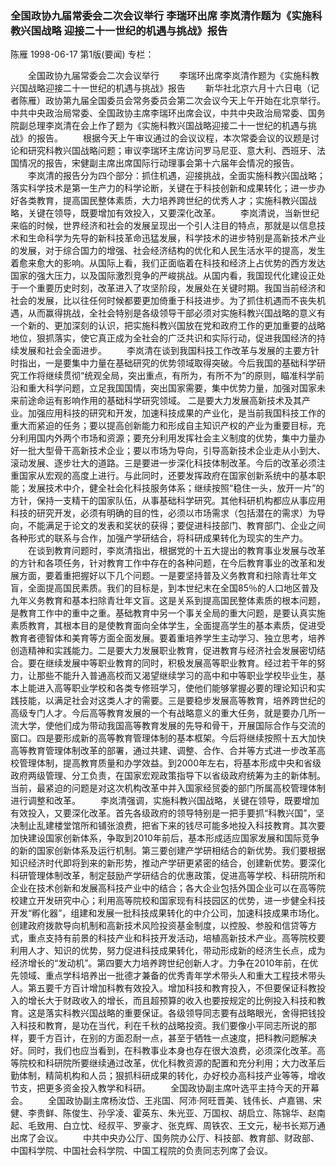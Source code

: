 ### 全国政协九届常委会二次会议举行  李瑞环出席  李岚清作题为《实施科教兴国战略  迎接二十一世纪的机遇与挑战》报告
陈雁
1998-06-17
第1版(要闻)
专栏：

　　全国政协九届常委会二次会议举行
　　李瑞环出席李岚清作题为《实施科教兴国战略迎接二十一世纪的机遇与挑战》报告
　　新华社北京六月十六日电（记者陈雁）政协第九届全国委员会常务委员会第二次会议今天上午开始在北京举行。中共中央政治局常委、全国政协主席李瑞环出席会议，中共中央政治局常委、国务院副总理李岚清在会上作了题为《实施科教兴国战略迎接二十一世纪的机遇与挑战》的报告。
　　根据今天上午审议通过的会议议程，本次常委会议的议题是讨论和研究科教兴国战略问题；审议李瑞环主席访问罗马尼亚、意大利、西班牙、法国情况的报告，宋健副主席出席国际行动理事会第十六届年会情况的报告。
　　李岚清的报告分为四个部分：抓住机遇，迎接挑战，全面实施科教兴国战略；落实科学技术是第一生产力的科学论断，关键在于科技创新和成果转化；进一步办好各类教育，提高国民整体素质，大力培养跨世纪的优秀人才；实施科教兴国战略，关键在领导，既要增加有效投入，又要深化改革。
　　李岚清说，当新世纪来临的时候，世界经济和社会的发展呈现出一个引人注目的特点，那就是以信息技术和生命科学为先导的新科技革命迅猛发展，科学技术的进步特别是高新技术产业的发展，对于综合国力的增强、社会经济结构的优化和人民生活水平的提高，发生着愈来愈大的影响。从国际上看，我们正面临着在科技和经济上占优势的西方发达国家的强大压力，以及国际激烈竞争的严峻挑战。从国内看，我国现代化建设正处于一个重要历史时刻，改革进入了攻坚阶段，发展处在关键时期。我国当前经济和社会的发展，比以往任何时候都要更加倚重于科技进步。为了抓住机遇而不丧失机遇，从而赢得挑战，全社会特别是各级领导干部必须对实施科教兴国战略的意义有一个新的、更加深刻的认识，把实施科教兴国放在党和政府工作的更加重要的战略地位，狠抓落实，使它真正成为全社会的广泛共识和实际行动，促进我国经济的持续发展和社会全面进步。
　　李岚清在谈到我国科技工作改革与发展的主要方针时指出，一是要集中力量在基础研究的优势领域取得突破。今后我国的基础科学研究工作将继续贯彻“统观全局，突出重点，有所为，有所不为”的原则，瞄准科学前沿和重大科学问题，立足我国国情，突出国家需要，集中优势力量，加强对国家未来前途命运有影响作用的基础科学研究领域。
    二是要大力发展高新技术及其产业。加强应用科技的研究和开发，加速科技成果的产业化，是当前我国科技工作的重大而紧迫的任务；要以提高创新能力和形成自主知识产权的产业为重要目标，充分利用国内外两个市场和资源；要充分利用发挥社会主义制度的优势，集中力量办好一批大型骨干高新技术企业；要以市场为导向，引导高新技术企业走从小到大、滚动发展、逐步壮大的道路。三是要进一步深化科技体制改革。今后的改革必须注重国家从宏观的高度上进行。与此同时，还要发挥政府在国家创新系统中的基本职能；发展技术中介，健全社会化科技服务体系；继续按照“稳住一头，放开一片”的方针，保持一支精干的国家队伍，从事基础科学研究。其他科研机构都应从事应用科技的研究开发，必须有明确的目的性，必须以市场需求（包括潜在的需求）为导向，不能满足于论文的发表和奖状的获得；要促进科技部门、教育部门、企业之间各种形式的联系与合作，加强产学研结合，将科研成果转化为现实的生产力。
　　在谈到教育问题时，李岚清指出，根据党的十五大提出的教育事业发展与改革的方针和各项任务，针对教育工作中存在的各种问题，在今后教育事业的改革和发展方面，要着重把握好以下几个问题。一是要坚持普及义务教育和扫除青壮年文盲，全面提高国民素质。我们的目标是，到本世纪末在全国85％的人口地区普及九年义务教育和基本扫除青壮年文盲。这是关系到提高国民整体素质的根本问题，是教育工作中的重中之重。基础教育中另一个事关全局的重大问题，是要认真实施素质教育，其根本目的是使教育面向全体学生，全面提高学生的基本素质，促进受教育者德智体和美育等方面全面发展。要着重培养学生主动学习、独立思考，培养创造精神和实践能力。二是要大力发展职业教育，促进教育与经济社会发展密切结合。要在继续发展中等职业教育的同时，积极发展高等职业教育。经过若干年的努力，让那些不能升入普通高校而又渴望继续学习的高中和中等职业学校毕业生，基本上能进入高等职业学校和各类专修班学习，使他们能够掌握必要的理论知识和实践技能，以满足社会对这类人才的需要。三是要稳步发展高等教育，培养跨世纪的高级专门人才。今后高等教育发展的一个有战略意义的重大任务，就是要办几所一流大学，使他们成为带动我国高等教育发展的先导和骨干，开展国际合作与交流的窗口。四是要形成新的高等教育管理体制的基本框架。今后将继续按照十五大加快高等教育管理体制改革的部署，通过共建、调整、合作、合并等方式进一步改革高校管理体制，提高教育质量和办学效益。到2000年左右，将基本形成中央和省级政府两级管理、分工负责，在国家宏观政策指导下以省级政府统筹为主的新体制。当前，最紧迫的问题是对这次机构改革中并入国家经贸委的部门所属高校管理体制进行调整和改革。
　　李岚清强调，实施科教兴国战略，关键在领导，既要增加有效投入，又要深化改革。首先各级政府的领导特别是一把手要抓“科教兴国”，坚决制止乱建楼堂馆所和铺张浪费，把省下来的钱尽可能多地投入科技教育。其次要加快建设国家创新体系，争取到2010年前后，基本形成适应国家发展和国际竞争的新的国家创新体系及运行机制。第三要创建产学研相结合的新优势。我们要根据知识经济时代即将到来的新形势，推动产学研更紧密的结合，创建新优势。要深化科研管理体制改革，制定鼓励产学研结合的优惠政策，促进高等学校、科研院所和企业在技术创新和发展高科技产业中的结合；各大企业包括外国企业可以在高等院校建立开发研究中心；利用高等院校和国家现有科技园区的优势，进一步健全科技开发“孵化器”，组建和发展一批科技成果转化的中介公司，加速科技成果市场化。创建政府拨款导向机制和高新技术风险投资基金制度，以控股、参股和信贷等方式，重点支持有前景的科技产业和科技开发活动，培植高新技术产业。高等院校要利用人才、知识的优势，努力促进科技成果转化，带动形成新的经济生长点，成为经济增长的“发动机”。第四要大力培养跨世纪创新人才。力争在2010年前，在优先领域、重点学科培养出一批德才兼备的优秀青年学术带头人和重大工程技术带头人。第五要千方百计增加科教有效投入。增加科技和教育投入，不但要保证科教投入的增长大于财政收入的增长，而且超预算的收入也要按规定的比例投入科技和教育。这是落实科教兴国战略的重要保证。各级领导同志要有战略眼光，舍得把钱投入科技和教育，是功在当代，利在千秋的战略投资。我们要像小平同志所说的那样，要千方百计，在别的方面忍耐一点，甚至于牺牲一点速度，把科教问题解决好。同时，我们也应当看到，在科教事业本身也存在很大浪费，必须深化改革。高等院校和科研院所要继续通过改革，优化科教资源的配置和充分利用；大力改革后勤体制，精简机构和人员；狠抓科研成果的转化，办好校办高科技产业等等，增收节支，把更多资金投入教学和科研。
　　全国政协副主席叶选平主持今天的开幕会。
　　全国政协副主席杨汝岱、王兆国、阿沛·阿旺晋美、钱伟长、卢嘉锡、宋健、李贵鲜、陈俊生、孙孚凌、霍英东、朱光亚、万国权、胡启立、陈锦华、赵南起、毛致用、白立忱、经叔平、罗豪才、张克辉、周铁农、王文元，秘书长郑万通出席了会议。
　　中共中央办公厅、国务院办公厅、科技部、教育部、财政部、中国科学院、中国社会科学院、中国工程院的负责同志列席了会议。
